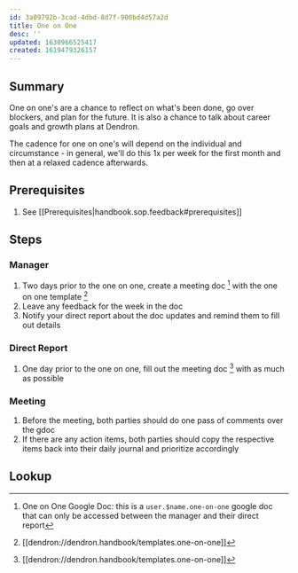 ```yaml
---
id: 3a09792b-3cad-4dbd-8d7f-900bd4d57a2d
title: One on One
desc: ''
updated: 1630966525417
created: 1619479326157
---
```


## Summary 

One on one's are a chance to reflect on what's been done, go over blockers, and plan for the future. It is also a chance to talk about career goals and growth plans at Dendron.

The cadence for one on one's will depend on the individual and circumstance - in general, we'll do this 1x per week for the first month and then at a relaxed cadence afterwards. 

## Prerequisites
1. See [[Prerequisites|handbook.sop.feedback#prerequisites]]

## Steps

### Manager
1. Two days prior to the one on one, create a meeting doc [^1] with the one on one template [^2] 
1. Leave any feedback for the week in the doc 
1. Notify your direct report about the doc updates and remind them to fill out details

### Direct Report
1. One day prior to the one on one, fill out the meeting doc [^2] with as much as possible

### Meeting
1. Before the meeting, both parties should do one pass of comments over the gdoc
1. If there are any action items, both parties should copy the respective items back into their daily journal and prioritize accordingly

## Lookup
[^1]: One on One Google Doc: this is a `user.$name.one-on-one` google doc that can only be accessed between the manager and their direct report
[^2]: [[dendron://dendron.handbook/templates.one-on-one]]